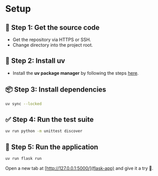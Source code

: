# Setup

## 📁 Step 1: Get the source code
+ Get the repository via HTTPS or SSH.
+ Change directory into the project root.

## 🔧 Step 2: Install uv
+ Install the **uv package manager** by following the steps [here][uv-install].

## 📦 Step 3: Install dependencies
```zsh
uv sync --locked
```

## ✅ Step 4: Run the test suite
```zsh
uv run python -m unittest discover
```

## 🚀 Step 5: Run the application
```zsh
uv run flask run
```

Open a new tab at [http://127.0.0.1:5000/](flask-app) and give it a try 🎉.

[uv-install]: https://docs.astral.sh/uv/getting-started/installation/
[flask-app]: http://127.0.0.1:5000/
